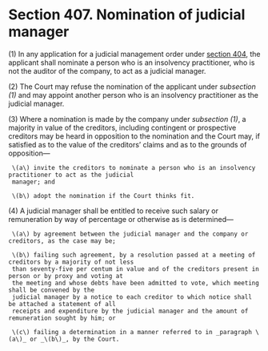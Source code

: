 # Section 407. Nomination of judicial manager

\(1\) In any application for a judicial management order under [section 404](section-404.-application-to-court-for-a-company-to-be-placed-under-judicial-management-and-for-appo.md), the applicant shall nominate a person who is an insolvency practitioner, who is not the auditor of the company, to act as a judicial manager.

\(2\) The Court may refuse the nomination of the applicant under _subsection \(1\)_ and may appoint another person who is an insolvency practitioner as the judicial manager.

\(3\) Where a nomination is made by the company under _subsection \(1\)_, a majority in value of the creditors, including contingent or prospective creditors may be heard in opposition to the nomination and the Court may, if satisfied as to the value of the creditors’ claims and as to the grounds of opposition—

     \(a\) invite the creditors to nominate a person who is an insolvency practitioner to act as the judicial  
     manager; and

     \(b\) adopt the nomination if the Court thinks fit.

\(4\) A judicial manager shall be entitled to receive such salary or remuneration by way of percentage or otherwise as is determined—

     \(a\) by agreement between the judicial manager and the company or creditors, as the case may be;

     \(b\) failing such agreement, by a resolution passed at a meeting of creditors by a majority of not less  
     than seventy-five per centum in value and of the creditors present in person or by proxy and voting at  
     the meeting and whose debts have been admitted to vote, which meeting shall be convened by the  
     judicial manager by a notice to each creditor to which notice shall be attached a statement of all  
     receipts and expenditure by the judicial manager and the amount of remuneration sought by him; or

     \(c\) failing a determination in a manner referred to in _paragraph \(a\)_ or _\(b\)_, by the Court.


